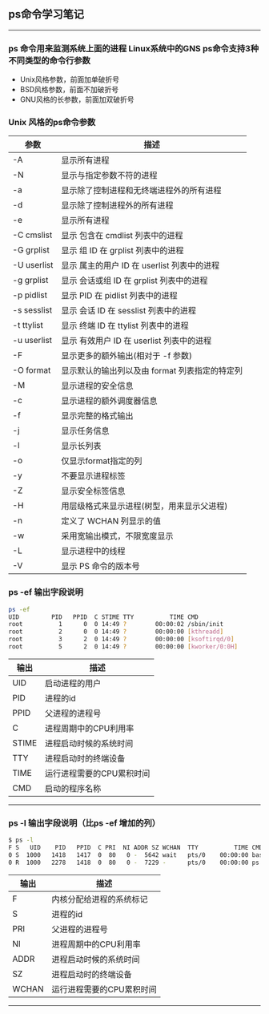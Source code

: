 ## ps命令学习笔记
---
### ps 命令用来监测系统上面的进程 Linux系统中的GNS ps命令支持3种不同类型的命令行参数
- Unix风格参数，前面加单破折号
- BSD风格参数，前面不加破折号
- GNU风格的长参数，前面加双破折号

### Unix 风格的ps命令参数

| 参数    | 描述 |
| ------ | ------ |
|  -A    | 显示所有进程|
|  -N    | 显示与指定参数不符的进程|
|  -a    | 显示除了控制进程和无终端进程外的所有进程|
|  -d    | 显示除了控制进程外的所有进程|
|  -e    | 显示所有进程|
|  -C  cmslist | 显示  包含在  cmdlist 列表中的进程  |
|  -G  grplist | 显示  组 ID 在 grplist 列表中的进程  |
|  -U  userlist| 显示  属主的用户 ID 在 userlist 列表中的进程  |
|  -g  grplist | 显示  会话或组 ID 在 grplist 列表中的进程  |
|  -p  pidlist | 显示  PID 在 pidlist 列表中的进程  |
|  -s  sesslist| 显示  会话 ID 在 sesslist 列表中的进程  |
|  -t  ttylist | 显示  终端 ID 在 ttylist 列表中的进程  |
|  -u  userlist| 显示  有效用户 ID 在 userlist 列表中的进程  |
|  -F    | 显示更多的额外输出(相对于 -f 参数)|
|  -O  format | 显示默认的输出列以及由 format 列表指定的特定列|
|  -M    | 显示进程的安全信息|
|  -c    | 显示进程的额外调度器信息|
|  -f    | 显示完整的格式输出|
|  -j    | 显示任务信息|
|  -l    | 显示长列表 |
|  -o    | 仅显示format指定的列 |
|  -y    | 不要显示进程标签|
|  -Z    | 显示安全标签信息|
|  -H    | 用层级格式来显示进程(树型，用来显示父进程)|
|  -n    | 定义了 WCHAN 列显示的值|
|  -w    | 采用宽输出模式，不限宽度显示|
|  -L    | 显示进程中的线程|
|  -V    | 显示 PS 命令的版本号|

### ps -ef 输出字段说明
```sh
ps -ef
UID         PID   PPID  C STIME TTY          TIME CMD
root          1      0  0 14:49 ?        00:00:02 /sbin/init
root          2      0  0 14:49 ?        00:00:00 [kthreadd]
root          3      2  0 14:49 ?        00:00:00 [ksoftirqd/0]
root          5      2  0 14:49 ?        00:00:00 [kworker/0:0H]
```
| 输出           | 描述 |
| ------        | ------ |
| UID        |启动进程的用户 |
| PID      | 进程的id |
| PPID | 父进程的进程号 |
| C	        | 进程周期中的CPU利用率 |
| STIME	        | 进程启动时候的系统时间 |
| TTY 	        | 进程启动时的终端设备 |
| TIME        | 运行进程需要的CPU累积时间 |
| CMD      | 启动的程序名称 |
---
### ps -l 输出字段说明（比ps -ef 增加的列）
```sh
$ ps -l
F S   UID    PID   PPID  C PRI  NI ADDR SZ WCHAN  TTY          TIME CMD
0 S  1000   1418   1417  0  80   0 -  5642 wait   pts/0    00:00:00 bash
0 R  1000   2278   1418  0  80   0 -  7229 -      pts/0    00:00:00 ps
```
| 输出           | 描述 |
| ------        | ------ |
| F        |内核分配给进程的系统标记 |
| S      | 进程的id |
| PRI | 父进程的进程号 |
| NI	        | 进程周期中的CPU利用率 |
| ADDR        | 进程启动时候的系统时间 |
| SZ	        | 进程启动时的终端设备 |
| WCHAN        | 运行进程需要的CPU累积时间 |

---